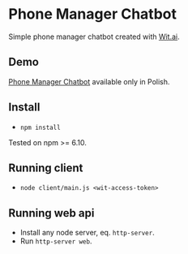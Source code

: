# Phone Manager Chatbot
Simple phone manager chatbot created with [Wit.ai](https://wit.ai/).

## Demo
[Phone Manager Chatbot](https://phone-manager-chatbot.herokuapp.com/) available only in Polish.

## Install
- `npm install`

Tested on npm >= 6.10.

## Running client
- `node client/main.js <wit-access-token>`

## Running web api
- Install any node server, eq. `http-server`.
- Run `http-server web`.
